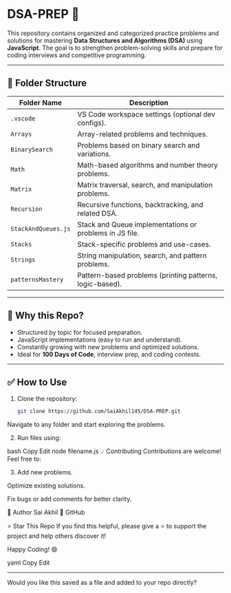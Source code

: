 # DSA-PREP 🚀

This repository contains organized and categorized practice problems and solutions for mastering **Data Structures and Algorithms (DSA)** using **JavaScript**. The goal is to strengthen problem-solving skills and prepare for coding interviews and competitive programming.

---

## 📁 Folder Structure

| Folder Name        | Description |
|--------------------|-------------|
| `.vscode`          | VS Code workspace settings (optional dev configs). |
| `Arrays`           | Array-related problems and techniques. |
| `BinarySearch`     | Problems based on binary search and variations. |
| `Math`             | Math-based algorithms and number theory problems. |
| `Matrix`           | Matrix traversal, search, and manipulation problems. |
| `Recursion`        | Recursive functions, backtracking, and related DSA. |
| `StackAndQueues.js`| Stack and Queue implementations or problems in JS file. |
| `Stacks`           | Stack-specific problems and use-cases. |
| `Strings`          | String manipulation, search, and pattern problems. |
| `patternsMastery`  | Pattern-based problems (printing patterns, logic-based). |

---

## 🧠 Why this Repo?

- Structured by topic for focused preparation.
- JavaScript implementations (easy to run and understand).
- Constantly growing with new problems and optimized solutions.
- Ideal for **100 Days of Code**, interview prep, and coding contests.

---

## ✅ How to Use

1. Clone the repository:
   ```bash
   git clone https://github.com/SaiAkhil145/DSA-PREP.git

   
Navigate to any folder and start exploring the problems.

2. Run files using:

bash
Copy
Edit
node filename.js
💡 Contributing
Contributions are welcome! Feel free to:

3. Add new problems.

Optimize existing solutions.

Fix bugs or add comments for better clarity.

📌 Author
Sai Akhil
🔗 GitHub

⭐ Star This Repo
If you find this helpful, please give a ⭐ to support the project and help others discover it!

Happy Coding! 😄

yaml
Copy
Edit

---

Would you like this saved as a file and added to your repo directly?
